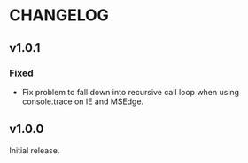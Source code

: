 # CHANGELOG
## v1.0.1
### Fixed
- Fix problem to fall down into recursive call loop when using console.trace on IE and MSEdge.

## v1.0.0
Initial release.
